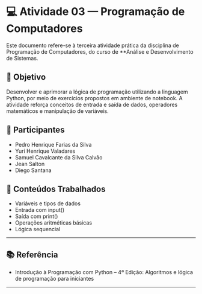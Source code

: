 # 💻 Atividade 03 — Programação de Computadores

Este documento refere-se à terceira atividade prática da disciplina de Programação de Computadores, do curso de **Análise e Desenvolvimento de Sistemas.

## 🎯 Objetivo

Desenvolver e aprimorar a lógica de programação utilizando a linguagem Python, por meio de exercícios propostos em ambiente de notebook. A atividade reforça conceitos de entrada e saída de dados, operadores matemáticos e manipulação de variáveis.

## 👥 Participantes

- Pedro Henrique Farias da Silva  
- Yuri Henrique Valadares  
- Samuel Cavalcante da Silva Calvão  
- Jean Salton  
- Diego Santana

## 🧠 Conteúdos Trabalhados

- Variáveis e tipos de dados
- Entrada com input()
- Saída com print()
- Operações aritméticas básicas
- Lógica sequencial

--- 

## 📚 Referência  
- Introdução à Programação com Python – 4ª Edição: Algoritmos e lógica de programação para iniciantes

---

